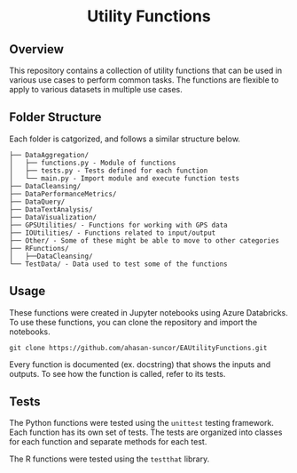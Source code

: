 <h1 align="center">Utility Functions</h1>

## Overview
This repository contains a collection of utility functions that can be used in various use cases to perform common tasks. The functions are flexible to apply to various datasets in multiple use cases.

## Folder Structure
Each folder is catgorized, and follows a similar structure below.
```
├── DataAggregation/
│   ├── functions.py - Module of functions
│   ├── tests.py - Tests defined for each function
│   └── main.py - Import module and execute function tests
├── DataCleansing/
├── DataPerformanceMetrics/
├── DataQuery/
├── DataTextAnalysis/
├── DataVisualization/
├── GPSUtilities/ - Functions for working with GPS data
├── IOUtilities/ - Functions related to input/output
├── Other/ - Some of these might be able to move to other categories
├── RFunctions/
│   ├──DataCleansing/
└── TestData/ - Data used to test some of the functions
```

## Usage
These functions were created in Jupyter notebooks using Azure Databricks. To use these functions, you can clone the repository and import the notebooks.

```git clone https://github.com/ahasan-suncor/EAUtilityFunctions.git```

Every function is documented (ex. docstring) that shows the inputs and outputs. To see how the function is called, refer to its tests.

## Tests
The Python functions were tested using the ```unittest``` testing framework. Each function has its own set of tests. The tests are organized into classes for each function and separate methods for each test.

The R functions were tested using the ```testthat``` library.
